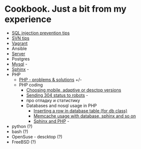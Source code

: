 # Cookbook. Just a bit from my experience


* [SQL injection prevention tips](SQLinjectionPrevention.md) 
* [SVN tips](svn.md) 
* [Vagrant](Vagrant.md) 
* Ansible
* [Server](server.md) 
* Postgres
* [Mysql](Mysql.md) -
* [Sphinx](Sphinx.md) -
* PHP
   * [PHP - problems & solutions](PHPProblems.md) +/-
   * PHP coding
     * [Choosing mobile, adaptive or desctop versions](PHPAdaptiveMobileDesktopVersions.md) 
     * [Sending 304 status to robots](PHPsending304status.md) -
     * про отладку и статистику
     * Databases and nosql usage in PHP 
        * [Inserting a row in database table (for db class)](PHPDBCreateRow.md)
        * [Memcache usage with database, sphinx and so on](PHPDBMemcache.md)
        * [Sphinx and PHP](PHPSphinx.md) -
* python (?)
* bash (?)
* OpenSuse - descktop (?)
* FreeBSD (?)
